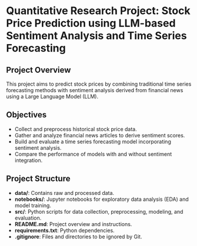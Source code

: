 # Quantitative Research Project: Stock Price Prediction using LLM-based Sentiment Analysis and Time Series Forecasting

## Project Overview
This project aims to predict stock prices by combining traditional time series forecasting methods with sentiment analysis derived from financial news using a Large Language Model (LLM). 

## Objectives
- Collect and preprocess historical stock price data.
- Gather and analyze financial news articles to derive sentiment scores.
- Build and evaluate a time series forecasting model incorporating sentiment analysis.
- Compare the performance of models with and without sentiment integration.

## Project Structure
- **data/**: Contains raw and processed data.
- **notebooks/**: Jupyter notebooks for exploratory data analysis (EDA) and model training.
- **src/**: Python scripts for data collection, preprocessing, modeling, and evaluation.
- **README.md**: Project overview and instructions.
- **requirements.txt**: Python dependencies.
- **.gitignore**: Files and directories to be ignored by Git.


